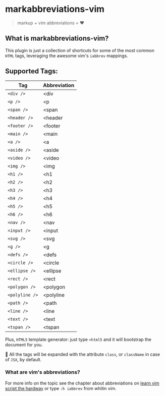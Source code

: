 # markabbreviations-vim

> markup + vim abbreviations = :hearts:

## What is markabbreviations-vim?

This plugin is just a collection of shortcuts for some of the most common `HTML` tags, leveraging the awesome vim's `iabbrev` mappings.


## Supported Tags:

| Tag | Abbreviation |
| --- | ------------ |
| `<div />` | <div
| `<p />`  | <p
| `<span />` | <span
| `<header />` | <header
| `<footer />` | <footer
| `<main />` | <main
| `<a />` | <a
| `<aside />` | <aside
| `<video />` | <video
| `<img />` | <img
| `<h1 />`  | <h1
| `<h2 />`  | <h2
| `<h3 />`  | <h3
| `<h4 />`  | <h4
| `<h5 />`  | <h5
| `<h6 />`  | <h6
| `<nav />` | <nav
| `<input />` | <input
| `<svg />` | <svg
| `<g />` | <g
| `<defs />` | <defs
| `<circle />` | <circle
| `<ellipse />` | <ellipse
| `<rect />` | <rect
| `<polygon />` | <polygon
| `<polyline />` | <polyline
| `<path />` | <path
| `<line />` | <line
| `<text />` | <text
| `<tspan />` | <tspan

Plus, `HTML5` template generator: just type `<html5` and it will bootstrap the document for you.

:pushpin: All the tags will be expanded with the attribute `class`, or `className` in case of `JSX`, by default.

### What are vim's abbreviations?
For more info on the topic see the chapter about abbreviations on [learn vim script the hardway](http://learnvimscriptthehardway.stevelosh.com/chapters/08.html) or type `:h iabbrev` from whitin vim.

